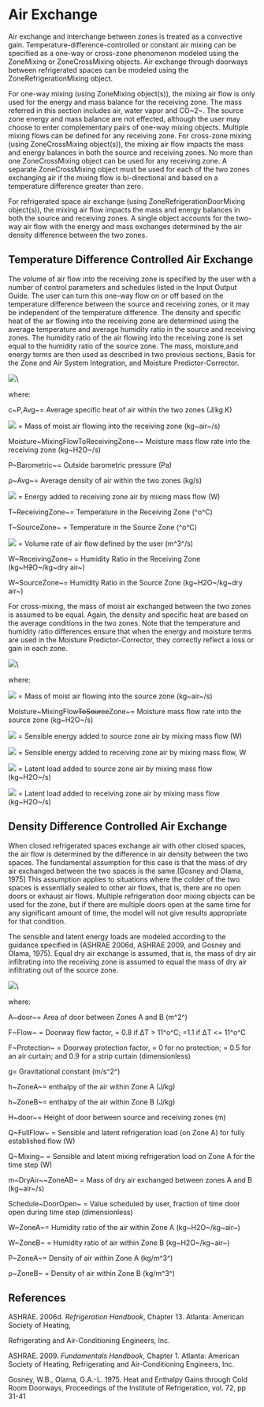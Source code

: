 # Air Exchange

Air exchange and interchange between zones is treated as a convective gain. Temperature-difference-controlled or constant air mixing can be specified as a one-way or cross-zone phenomenon modeled using the ZoneMixing or ZoneCrossMixing objects. Air exchange through doorways between refrigerated spaces can be modeled using the ZoneRefrigerationMixing object.

For one-way mixing (using ZoneMixing object(s)), the mixing air flow is only used for the energy and mass balance for the receiving zone. The mass referred in this section includes air, water vapor and CO~2~. The source zone energy and mass balance are not effected, although the user may choose to enter complementary pairs of one-way mixing objects. Multiple mixing flows can be defined for any receiving zone. For cross-zone mixing (using ZoneCrossMixing object(s)), the mixing air flow impacts the mass and energy balances in both the source and receiving zones. No more than one ZoneCrossMixing object can be used for any receiving zone. A separate ZoneCrossMixing object must be used for each of the two zones exchanging air if the mixing flow is bi-directional and based on a temperature difference greater than zero.

For refrigerated space air exchange (using ZoneRefrigerationDoorMixing object(s)), the mixing air flow impacts the mass and energy balances in both the source and receiving zones. A single object accounts for the two-way air flow with the energy and mass exchanges determined by  the air density difference between the two zones.

## Temperature Difference Controlled Air Exchange

The volume of air flow into the receiving zone is specified by the user with a number of control parameters and schedules listed in the Input Output Guide. The user can turn this one-way flow on or off based on the temperature difference between the source and receiving zones, or it may be independent of the temperature difference. The density and specific heat of the air flowing into the receiving zone are determined using the average temperature and average humidity ratio in the source and receiving zones. The humidity ratio of the air flowing into the receiving zone is set equal to the humidity ratio of the source zone. The mass, moisture,and energy terms are then used as described in two previous sections, Basis for the Zone and Air System Integration, and Moisture Predictor-Corrector.

![](media/image1844.png)\


where:

c~P,Avg~= Average specific heat of air within the two zones (J/kg.K)

![](media/image1845.png) = Mass of moist air flowing into the receiving zone (kg~air~/s)

Moisture~MixingFlowToReceivingZone~= Moisture mass flow rate into the receiving zone (kg~H2O~/s)

P~Barometric~= Outside barometric pressure (Pa)

ρ~Avg~= Average density of air within the two zones (kg/s)

![](media/image1846.png) = Energy added to receiving zone air by mixing mass flow (W)

T~ReceivingZone~= Temperature in the Receiving Zone (^o^C)

T~SourceZone~ = Temperature in the Source Zone (^o^C)

![](media/image1847.png) = Volume rate of air flow defined by the user (m^3^/s)

W~ReceivingZone~ = Humidity Ratio in the Receiving Zone (kg~H~~2~~O~/kg~dry air~)

W~SourceZone~= Humidity Ratio in the Source Zone (kg~H2O~/kg~dry air~)

For cross-mixing, the mass of moist air exchanged between the two zones is assumed to be equal.  Again, the density and specific heat are based on the average conditions in the two zones. Note that the temperature and humidity ratio differences ensure that when the energy and  moisture terms are used in the Moisture Predictor-Corrector, they correctly reflect a loss or gain in each zone.

![](media/image1848.png)\


where:

![](media/image1849.png) = Mass of moist air flowing into the source zone (kg~air~/s)

Moisture~MixingFlow~~ToSource~~Zone~= Moisture mass flow rate into the source zone (kg~H2O~/s)

![](media/image1850.png) = Sensible energy added to source zone air by mixing mass flow (W)

![](media/image1851.png) = Sensible energy added to receiving zone air by mixing mass flow, W

![](media/image1852.png) = Latent load added to source zone air by mixing mass flow (kg~H2O~/s)

![](media/image1853.png) = Latent load added to receiving zone air by mixing mass flow (kg~H2O~/s)

## Density Difference Controlled Air Exchange

When closed refrigerated spaces exchange air with other closed spaces, the air flow is determined by the difference in air density between the two spaces. The fundamental assumption for this case is that the mass of dry air exchanged between the two spaces is the same.(Gosney and Olama,  1975] This assumption applies to situations where the colder of the two spaces is essentially sealed to other air flows, that is, there are no open doors or exhaust air flows. Multiple refrigeration door mixing objects can be used for the zone, but if there are multiple doors open at the same time for any significant amount of time, the model will not give results appropriate for that condition.

The sensible and latent energy loads are modeled according to the guidance specified in (ASHRAE 2006d, ASHRAE 2009, and Gosney and Olama, 1975).  Equal dry air exchange is assumed, that is, the mass of dry air infiltrating into the receiving zone is assumed to equal the mass of dry air infiltrating out of the source zone.

![](media/image1854.png)\


where:

A~door~=  Area of door between Zones A and B (m^2^)

F~Flow~ =  Doorway flow factor, = 0.8 if ΔT > 11^o^C; =1.1 if ΔT <= 11^o^C

F~Protection~ = Doorway protection factor, = 0 for no protection; =  0.5 for an air curtain; and 0.9 for a strip curtain (dimensionless)

g=  Gravitational constant (m/s^2^)

h~ZoneA~=  enthalpy of the air within Zone A (J/kg)

h~ZoneB~=  enthalpy of the air within Zone B (J/kg)

H~door~=  Height of door between source and receiving zones (m)

Q~FullFlow~ = Sensible and latent refrigeration load (on Zone A) for fully established flow (W)

Q~Mixing~ = Sensible and latent mixing refrigeration load on Zone A for the time step (W)

m~DryAir~~ZoneAB~ = Mass of dry air exchanged between zones A and B (kg~air~/s)

Schedule~DoorOpen~ = Value scheduled by user, fraction of time door open during time step (dimensionless)

W~ZoneA~=  Humidity ratio of the air within Zone A (kg~H2O~/kg~air~)

W~ZoneB~ =  Humidity ratio of air within Zone B (kg~H2O~/kg~air~)

Ρ~ZoneA~=  Density of air within Zone A (kg/m^3^)

ρ~ZoneB~ =  Density of air within Zone B (kg/m^3^)

## References

ASHRAE. 2006d. *Refrigeration Handbook*, Chapter 13. Atlanta: American Society of Heating,

Refrigerating and Air-Conditioning Engineers, Inc.

ASHRAE. 2009. *Fundamentals Handbook*, Chapter 1. Atlanta: American Society of Heating, Refrigerating and Air-Conditioning Engineers, Inc.

Gosney, W.B., Olama, G.A.-L. 1975. Heat and Enthalpy Gains through Cold Room Doorways,  Proceedings of the Institute of Refrigeration, vol. 72, pp 31-41